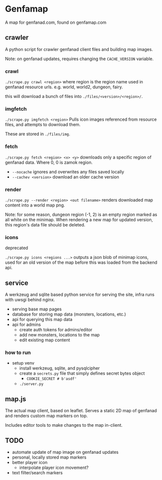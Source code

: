 # Genfamap

A map for genfanad.com, found on genfamap.com

## crawler

A python script for crawler genfanad client files and building map images.

Note: on genfanad updates, requires changing the `CACHE_VERSION` variable.

### crawl

`./scrape.py crawl <region>` where region is the region name used in genfanad
resource urls. e.g. world, world2, dungeon, fairy.

this will download a bunch of files into `./files/<version>/<region>/`.

### imgfetch

`./scrape.py imgfetch <region>` Pulls icon images referenced from resource files,
and attempts to download them.

These are stored in `./files/img`.


### fetch

`./scrape.py fetch <region> <x> <y>` downloads only a specific region of
genfanad data. Where 0, 0 is zamok region.

- `--nocache` ignores and overwrites any files saved locally
- `--cachev <version>` download an older cache version

### render

`./scrape.py --render <region> <out filename>` renders downloaded map
content into a world map png.

Note: for some reason, dungeon region (-1, 2) is an empty region marked as
all white on the minimap. When rendering a new map for updated version, this
region's data file should be deleted.

### icons

deprecated

`./scrape.py icons <regions ...>` outputs a json blob of minimap icons, used
for an old version of the map before this was loaded from the backend api.

## service

A werkzeug and sqlite based python service for serving the site, infra runs with
uwsgi behind nginx.

- serving base map pages
- database for storing map data (monsters, locations, etc.)
- api for querying this map data
- api for admins
  - create auth tokens for admins/editor
  - add new monsters, locations to the map
  - edit existing map content

### how to run

- setup venv
  - install werkzeug, sqlite, and pysqlcipher
  - create a `secrets.py` file that simply defines secret bytes object 
    - `COOKIE_SECRET # b'asdf'`
  - `./server.py`

## map.js

The actual map client, based on leaflet. Serves a static 2D map of genfanad
and renders custom map markers on top.

Includes editor tools to make changes to the map in-client.

## TODO
- automate update of map image on genfanad updates
- personal, locally stored map markers
- better player icon
  - interpolate player icon movement?
- text filter/search markers

